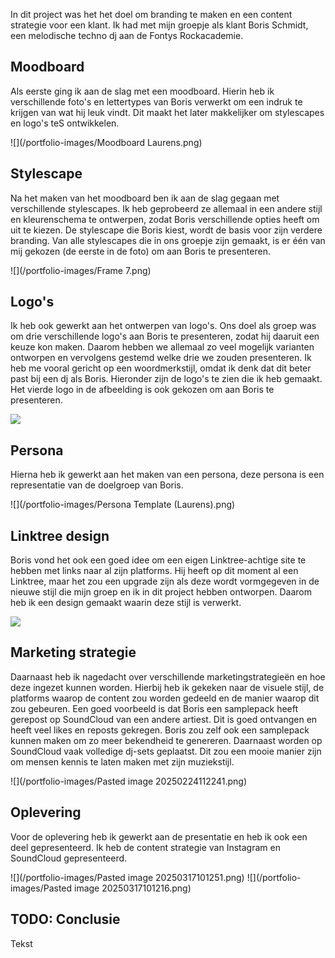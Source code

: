 In dit project was het het doel om branding te maken en een content strategie voor een klant. Ik had met mijn groepje als klant Boris Schmidt, een melodische techno dj aan de Fontys Rockacademie.
## Moodboard
Als eerste ging ik aan de slag met een moodboard. Hierin heb ik verschillende foto's en lettertypes van Boris verwerkt om een indruk te krijgen van wat hij leuk vindt. Dit maakt het later makkelijker om stylescapes en logo's teS ontwikkelen.

![](/portfolio-images/Moodboard Laurens.png)

## Stylescape
Na het maken van het moodboard ben ik aan de slag gegaan met verschillende stylescapes. Ik heb geprobeerd ze allemaal in een andere stijl en kleurenschema te ontwerpen, zodat Boris verschillende opties heeft om uit te kiezen. De stylescape die Boris kiest, wordt de basis voor zijn verdere branding. Van alle stylescapes die in ons groepje zijn gemaakt, is er één van mij gekozen (de eerste in de foto) om aan Boris te presenteren.

![](/portfolio-images/Frame 7.png)

## Logo's
Ik heb ook gewerkt aan het ontwerpen van logo's. Ons doel als groep was om drie verschillende logo's aan Boris te presenteren, zodat hij daaruit een keuze kon maken. Daarom hebben we allemaal zo veel mogelijk varianten ontworpen en vervolgens gestemd welke drie we zouden presenteren. Ik heb me vooral gericht op een woordmerkstijl, omdat ik denk dat dit beter past bij een dj als Boris. Hieronder zijn de logo's te zien die ik heb gemaakt. Het vierde logo in de afbeelding is ook gekozen om aan Boris te presenteren.

![](/portfolio-images/logosfigma.png)

## Persona
Hierna heb ik gewerkt aan het maken van een persona, deze persona is een representatie van de doelgroep van Boris.

![](/portfolio-images/Persona Template (Laurens).png)

## Linktree design
Boris vond het ook een goed idee om een eigen Linktree-achtige site te hebben met links naar al zijn platforms. Hij heeft op dit moment al een Linktree, maar het zou een upgrade zijn als deze wordt vormgegeven in de nieuwe stijl die mijn groep en ik in dit project hebben ontworpen. Daarom heb ik een design gemaakt waarin deze stijl is verwerkt.

![](/portfolio-images/Mobile.png)

## Marketing strategie
Daarnaast heb ik nagedacht over verschillende marketingstrategieën en hoe deze ingezet kunnen worden. Hierbij heb ik gekeken naar de visuele stijl, de platforms waarop de content zou worden gedeeld en de manier waarop dit zou gebeuren. Een goed voorbeeld is dat Boris een samplepack heeft gerepost op SoundCloud van een andere artiest. Dit is goed ontvangen en heeft veel likes en reposts gekregen. Boris zou zelf ook een samplepack kunnen maken om zo meer bekendheid te genereren. Daarnaast worden op SoundCloud vaak volledige dj-sets geplaatst. Dit zou een mooie manier zijn om mensen kennis te laten maken met zijn muziekstijl.

![](/portfolio-images/Pasted image 20250224112241.png)

## Oplevering
Voor de oplevering heb ik gewerkt aan de presentatie en heb ik ook een deel gepresenteerd. Ik heb de content strategie van Instagram en SoundCloud gepresenteerd.

![](/portfolio-images/Pasted image 20250317101251.png)
![](/portfolio-images/Pasted image 20250317101216.png)

## TODO: Conclusie
Tekst
